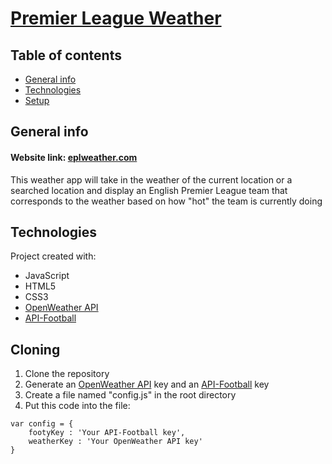# [Premier League Weather](https://eplweather.com)

## Table of contents
* [General info](#general-info)
* [Technologies](#technologies)
* [Setup](#setup)

## General info
#### Website link: [eplweather.com](https://eplweather.com)
This weather app will take in the weather of the current location or a searched location and display an English Premier League team that corresponds to the weather based on how "hot" the team is currently doing
	
## Technologies
Project created with:
* JavaScript
* HTML5
* CSS3
* [OpenWeather API](https://openweathermap.org/api)
* [API-Football](https://www.api-football.com)

## Cloning
1. Clone the repository
2. Generate an [OpenWeather API](https://openweathermap.org/api) key and an [API-Football](https://www.api-football.com) key
3. Create a file named "config.js" in the root directory
4. Put this code into the file:
```
var config = {
    footyKey : 'Your API-Football key',
    weatherKey : 'Your OpenWeather API key'
}
```
